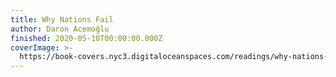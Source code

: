 ```yaml
---
title: Why Nations Fail
author: Daron Acemoğlu
finished: 2020-05-10T00:00:00.000Z
coverImage: >-
  https://book-covers.nyc3.digitaloceanspaces.com/readings/why-nations-fail-01.jpg
---
```

